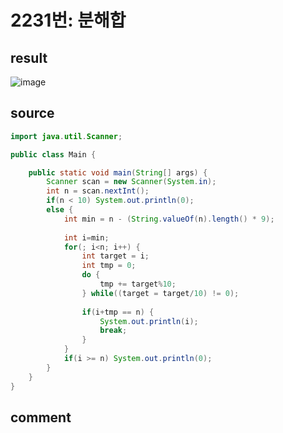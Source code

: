 2231번: 분해합
==================

result
------
![image](https://github.com/SangBeo/algoStudy/blob/master/BFS/송은영/2231_result.PNG)


source
------
```java
import java.util.Scanner;

public class Main {

	public static void main(String[] args) {
		Scanner scan = new Scanner(System.in);
		int n = scan.nextInt();
		if(n < 10) System.out.println(0);
		else {
			int min = n - (String.valueOf(n).length() * 9);
			
			int i=min;
			for(; i<n; i++) {
				int target = i;
				int tmp = 0;
				do {
					tmp += target%10;
				} while((target = target/10) != 0);
				
				if(i+tmp == n) {
					System.out.println(i);
					break;
				}
			}
			if(i >= n) System.out.println(0);
		}
	}
}
```

comment
-----
